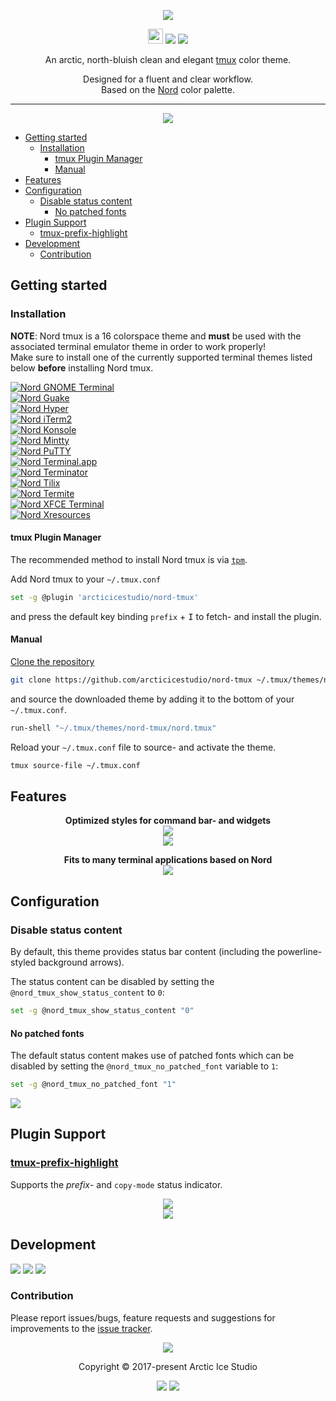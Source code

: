 <p align="center"><img src="https://cdn.rawgit.com/arcticicestudio/nord-tmux/develop/src/assets/nord-tmux-banner.svg"/></p>

<p align="center"><img src="https://assets-cdn.github.com/favicon.ico" width=24 height=24/> <a href="https://github.com/arcticicestudio/nord-tmux/releases/latest"><img src="https://img.shields.io/github/release/arcticicestudio/nord-tmux.svg?style=flat-square"/></a> <a href="https://github.com/arcticicestudio/nord/releases/tag/v0.2.0"><img src="https://img.shields.io/badge/Nord-v0.2.0-88C0D0.svg?style=flat-square"/></a></p>

<p align="center">An arctic, north-bluish clean and elegant <a href="https://tmux.github.io">tmux</a> color theme.</p>

<p align="center">Designed for a fluent and clear workflow.<br>
Based on the <a href="https://github.com/arcticicestudio/nord">Nord</a> color palette.</p>

---

<p align="center"><img src="https://raw.githubusercontent.com/arcticicestudio/nord-tmux/develop/src/assets/scrot-top.png"/></p>

  - [Getting started](#getting-started)
    - [Installation](#installation)
      - [tmux Plugin Manager](#tmux-plugin-manager)
      - [Manual](#manual)
  - [Features](#features)
  - [Configuration](#configuration)
    - [Disable status content](#disable-status-content)
      - [No patched fonts](#no-patched-fonts)
  - [Plugin Support](#plugin-support)
    - [tmux-prefix-highlight](#tmux-prefix-highlight)
  - [Development](#development)
    - [Contribution](#contribution)

## Getting started

### Installation

**NOTE**: Nord tmux is a 16 colorspace theme and **must** be used with the associated terminal emulator theme in order to work properly!  
Make sure to install one of the currently supported terminal themes listed below **before** installing Nord tmux.

[![Nord GNOME Terminal](https://cdn.rawgit.com/arcticicestudio/nord/develop/src/assets/nord-gnome-terminal-banner.svg)](https://github.com/arcticicestudio/nord-gnome-terminal)  
[![Nord Guake](https://cdn.rawgit.com/arcticicestudio/nord/develop/src/assets/nord-guake-banner.svg)](https://github.com/arcticicestudio/nord-guake)  
[![Nord Hyper](https://cdn.rawgit.com/arcticicestudio/nord/develop/src/assets/nord-hyper-banner.svg)](https://github.com/arcticicestudio/nord-hyper)  
[![Nord iTerm2](https://cdn.rawgit.com/arcticicestudio/nord/0971858f496823fd916f3368961f16ef2c7aad1e/src/assets/nord-iterm2-banner.svg)](https://github.com/arcticicestudio/nord-iterm2)  
[![Nord Konsole](https://cdn.rawgit.com/arcticicestudio/nord/develop/src/assets/nord-konsole-banner.svg)](https://github.com/arcticicestudio/nord-konsole)  
[![Nord Mintty](https://cdn.rawgit.com/arcticicestudio/nord/develop/src/assets/nord-mintty-banner.svg)](https://github.com/arcticicestudio/nord-mintty)  
[![Nord PuTTY](https://cdn.rawgit.com/arcticicestudio/nord/develop/src/assets/nord-putty-banner.svg)](https://github.com/arcticicestudio/nord-putty)  
[![Nord Terminal.app](https://cdn.rawgit.com/arcticicestudio/nord/develop/src/assets/nord-terminal-app-banner.svg)](https://github.com/arcticicestudio/nord-terminal-app)  
[![Nord Terminator](https://cdn.rawgit.com/arcticicestudio/nord/develop/src/assets/nord-terminator-banner.svg)](https://github.com/arcticicestudio/nord-terminator)  
[![Nord Tilix](https://cdn.rawgit.com/arcticicestudio/nord/develop/src/assets/nord-tilix-banner.svg)](https://github.com/arcticicestudio/nord-tilix)  
[![Nord Termite](https://cdn.rawgit.com/arcticicestudio/nord/develop/src/assets/nord-termite-banner.svg)](https://github.com/arcticicestudio/nord-termite)  
[![Nord XFCE Terminal](https://cdn.rawgit.com/arcticicestudio/nord/develop/src/assets/nord-xfce-terminal-banner.svg)](https://github.com/arcticicestudio/nord-xfce-terminal)  
[![Nord Xresources](https://cdn.rawgit.com/arcticicestudio/nord/develop/src/assets/nord-xresources-banner.svg)](https://github.com/arcticicestudio/nord-xresources)  

#### tmux Plugin Manager

The recommended method to install Nord tmux is via [`tpm`](https://github.com/tmux-plugins/tpm).

Add Nord tmux to your `~/.tmux.conf`

```sh
set -g @plugin 'arcticicestudio/nord-tmux'
```

and press the default key binding `prefix` + <kbd>I</kbd> to fetch- and install the plugin.

#### Manual

[Clone the repository](https://help.github.com/articles/cloning-a-repository)

```sh
git clone https://github.com/arcticicestudio/nord-tmux ~/.tmux/themes/nord-tmux
```

and source the downloaded theme by adding it to the bottom of your `~/.tmux.conf`.

```sh
run-shell "~/.tmux/themes/nord-tmux/nord.tmux"
```

Reload your `~/.tmux.conf` file to source- and activate the theme.

```sh
tmux source-file ~/.tmux.conf
```

## Features
<p align="center"><strong>Optimized styles for command bar- and widgets</strong><br><img src="https://raw.githubusercontent.com/arcticicestudio/nord-tmux/develop/src/assets/scrot-feature-command-bar.png"/><br><img src="https://raw.githubusercontent.com/arcticicestudio/nord-tmux/develop/src/assets/scrot-feature-clock-mode.png"/></p>

<p align="center"><strong>Fits to many terminal applications based on Nord</strong><br><img src="https://raw.githubusercontent.com/arcticicestudio/nord-tmux/develop/src/assets/scrot-htop.png"/></p>

## Configuration

### Disable status content

By default, this theme provides status bar content (including the powerline-styled
background arrows).

The status content can be disabled by setting the `@nord_tmux_show_status_content` to `0`:

```sh
set -g @nord_tmux_show_status_content "0"
```

#### No patched fonts

The default status content makes use of patched fonts which can be disabled by setting the `@nord_tmux_no_patched_font` variable to `1`:

```sh
set -g @nord_tmux_no_patched_font "1"
```

![](https://raw.githubusercontent.com/arcticicestudio/nord-tmux/develop/src/assets/scrot-config-status-content-no-patched-font.png)

## Plugin Support
### [tmux-prefix-highlight](https://github.com/tmux-plugins/tmux-prefix-highlight)
Supports the *prefix*- and `copy-mode` status indicator.

<p align="center"><img src="https://raw.githubusercontent.com/arcticicestudio/nord-tmux/develop/src/assets/scrot-plugin-support-tmux-prefix-highlight.png"/><br><img src="https://raw.githubusercontent.com/arcticicestudio/nord-tmux/develop/src/assets/scrot-plugin-support-tmux-prefix-highlight-copy-mode.png"/></p>

## Development
[![](https://img.shields.io/badge/Changelog-0.2.0-81A1C1.svg?style=flat-square)](https://github.com/arcticicestudio/nord-tmux/blob/v0.2.0/CHANGELOG.md) [![](https://img.shields.io/badge/Workflow-gitflow--branching--model-81A1C1.svg?style=flat-square)](http://nvie.com/posts/a-successful-git-branching-model) [![](https://img.shields.io/badge/Versioning-ArcVer_0.8.0-81A1C1.svg?style=flat-square)](https://github.com/arcticicestudio/arcver)

### Contribution
Please report issues/bugs, feature requests and suggestions for improvements to the [issue tracker](https://github.com/arcticicestudio/nord-tmux/issues).

<p align="center"><img src="https://cdn.rawgit.com/arcticicestudio/nord/develop/src/assets/banner-footer-mountains.svg" /></p>

<p align="center">Copyright &copy; 2017-present Arctic Ice Studio</p>

<p align="center"><a href="https://github.com/arcticicestudio/nord-tmux/blob/develop/LICENSE.md"><img src="https://img.shields.io/badge/License-MIT-5E81AC.svg?style=flat-square"/></a> <a href="https://creativecommons.org/licenses/by-sa/4.0"><img src="https://img.shields.io/badge/License-CC_BY--SA_4.0-5E81AC.svg?style=flat-square"/></a></p>

